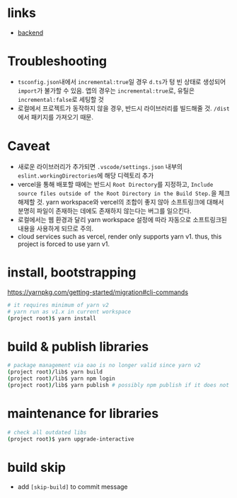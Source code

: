 # links

- [backend](https://github.com/rabelais88/portfolio-backend-2021)

# Troubleshooting

- `tsconfig.json`내에서 `incremental:true`일 경우 `d.ts`가 텅 빈 상태로 생성되어 `import`가 불가할 수 있음. 앱의 경우는 `incremental:true`로, 유틸은 `incremental:false`로 세팅할 것
- 로컬에서 프로젝트가 동작하지 않을 경우, 반드시 라이브러리를 빌드해줄 것. `/dist`에서 패키지를 가져오기 때문.

# Caveat

- 새로운 라이브러리가 추가되면 `.vscode/settings.json` 내부의 `eslint.workingDirectories`에 해당 디렉토리 추가
- vercel을 통해 배포할 때에는 반드시 `Root Directory`를 지정하고, `Include source files outside of the Root Directory in the Build Step.`을 체크 해제할 것. yarn workspace와 vercel의 조합이 좋지 않아 소프트링크에 대해서 분명히 파일이 존재하는 데에도 존재하지 않는다는 버그를 일으킨다.
- 로컬에서는 웹 환경과 달리 yarn workspace 설정에 따라 자동으로 소프트링크된 내용을 사용하게 되므로 주의.
- cloud services such as vercel, render only supports yarn v1. thus, this project is forced to use yarn v1.

# install, bootstrapping

https://yarnpkg.com/getting-started/migration#cli-commands

```sh
# it requires minimum of yarn v2
# yarn run as v1.x in current workspace
(project root)$ yarn install
```

# build & publish libraries

```sh
# package management via oao is no longer valid since yarn v2
(project root)/lib$ yarn build
(project root)/lib$ yarn npm login
(project root)/lib$ yarn publish # possibly npm publish if it does not work
```

# maintenance for libraries

```sh
# check all outdated libs
(project root)$ yarn upgrade-interactive
```

# build skip

- add `[skip-build]` to commit message
